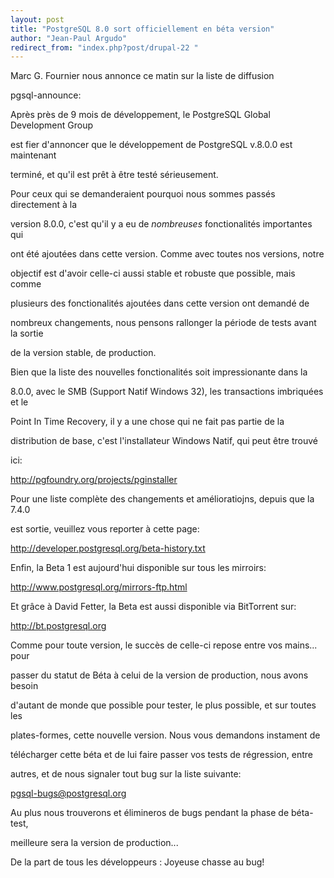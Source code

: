 ```yaml
---
layout: post
title: "PostgreSQL 8.0 sort officiellement en béta version"
author: "Jean-Paul Argudo"
redirect_from: "index.php?post/drupal-22 "
---
```




<p>

Marc G. Fournier nous annonce ce matin sur la liste de diffusion

pgsql-announce:</p>

<p>

Après près de 9 mois de développement, le PostgreSQL Global Development Group

est fier d'annoncer que le développement de PostgreSQL v.8.0.0 est maintenant

terminé, et qu'il est prêt à être testé sérieusement.

</p>

<p>

Pour ceux qui se demanderaient pourquoi nous sommes passés directement à la

version 8.0.0, c'est qu'il y a eu de *nombreuses* fonctionalités importantes qui

ont été ajoutées dans cette version. Comme avec toutes nos versions, notre

objectif est d'avoir celle-ci aussi stable et robuste que possible, mais comme

plusieurs des fonctionalités ajoutées dans cette version ont demandé de

nombreux changements, nous pensons rallonger la période de tests avant la sortie

de la version stable, de production.

</p>

<p>

Bien que la liste des nouvelles fonctionalités soit impressionante dans la

8.0.0, avec le SMB (Support Natif Windows 32), les transactions imbriquées et le

Point In Time Recovery, il y a une chose qui ne fait pas partie de la

distribution de base, c'est l'installateur Windows Natif, qui peut être trouvé

ici:<br />

<a href="http://pgfoundry.org/projects/pginstaller">

http://pgfoundry.org/projects/pginstaller</a>

</p>

<p>

Pour une liste complète des changements et amélioratiojns, depuis que la 7.4.0

est sortie, veuillez vous reporter à cette page:<br />

<a href="http://developer.postgresql.org/beta-history.txt">

http://developer.postgresql.org/beta-history.txt</a>

</p>

<p>

Enfin, la Beta 1 est aujourd'hui disponible sur tous les mirroirs:<br />

<a href="http://www.postgresql.org/mirrors-ftp.html">

http://www.postgresql.org/mirrors-ftp.html</a>

</p>

<p>

Et grâce à David Fetter, la Beta est aussi disponible via BitTorrent sur:<br />

<a href="http://bt.postgresql.org">

http://bt.postgresql.org</a>

</p>

<p>

Comme pour toute version, le succès de celle-ci repose entre vos mains... pour

passer du statut de Béta à celui de la version de production, nous avons besoin

d'autant de monde que possible pour tester, le plus possible, et sur toutes les

plates-formes, cette nouvelle version. Nous vous demandons instament de

télécharger cette béta et de lui faire passer vos tests de régression, entre

autres, et de nous signaler tout bug sur la liste suivante:<br />

<a href="mailto:pgsql-bugs@postgresql.org">

pgsql-bugs@postgresql.org</a>

</p>

<p>

Au plus nous trouverons et élimineros de bugs pendant la phase de béta-test,

meilleure sera la version de production...

</p>

<p>

De la part de tous les développeurs : Joyeuse chasse au bug!

</p>